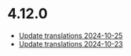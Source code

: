 # 4.12.0
- [Update translations 2024-10-25](https://issues.shopware.com/issues/)
- [Update translations 2024-10-23](https://issues.shopware.com/issues/)
